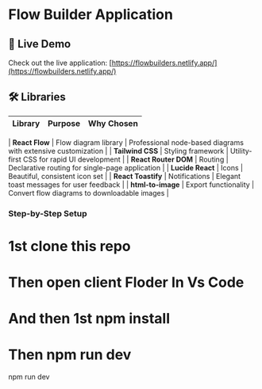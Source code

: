 # Flow Builder Application

## 🚀 Live Demo

Check out the live application: [https://flowbuilders.netlify.app/](https://flowbuilders.netlify.app/)

## 🛠️ Libraries

| Library | Purpose | Why Chosen |
| ------- | ------- | ---------- |

| **React Flow** | Flow diagram library | Professional node-based diagrams with extensive customization |
| **Tailwind CSS** | Styling framework | Utility-first CSS for rapid UI development |
| **React Router DOM** | Routing | Declarative routing for single-page application |
| **Lucide React** | Icons | Beautiful, consistent icon set |
| **React Toastify** | Notifications | Elegant toast messages for user feedback |
| **html-to-image** | Export functionality | Convert flow diagrams to downloadable images |

### Step-by-Step Setup

# 1st clone this repo

# Then open client Floder In Vs Code

# And then 1st npm install

# Then npm run dev

npm run dev
